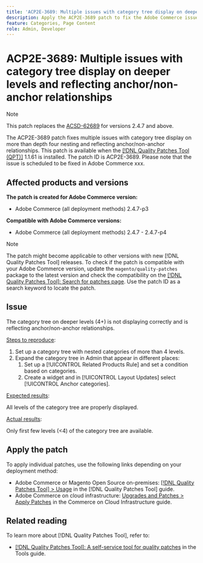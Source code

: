 ```yaml
---
title: 'ACP2E-3689: Multiple issues with category tree display on deeper levels and reflecting anchor/non-anchor relationships'
description: Apply the ACP2E-3689 patch to fix the Adobe Commerce issue with category tree display on more than depth four nesting and reflecting anchor/non-anchor relationships.
feature: Categories, Page Content 
role: Admin, Developer
---
```


# ACP2E-3689: Multiple issues with category tree display on deeper levels and reflecting anchor/non-anchor relationships

>[!NOTE]
>
>This patch replaces the [ACSD-62689](/help/tools/quality-patches-tool/patches-available-in-qpt/v1-1-57/acsd-62689-customer-add-categories-issue-related-product-rules-and-widgets.md) for versions 2.4.7 and above.

The ACP2E-3689 patch fixes multiple issues with category tree display on more than depth four nesting and reflecting anchor/non-anchor relationships. This patch is available when the [[!DNL Quality Patches Tool (QPT)]](/help/tools/quality-patches-tool/quality-patches-tool-to-self-serve-quality-patches.md) 1.1.61 is installed. The patch ID is ACP2E-3689. Please note that the issue is scheduled to be fixed in Adobe Commerce xxx.

## Affected products and versions

**The patch is created for Adobe Commerce version:**

* Adobe Commerce (all deployment methods) 2.4.7-p3

**Compatible with Adobe Commerce versions:**

* Adobe Commerce (all deployment methods) 2.4.7 - 2.4.7-p4

>[!NOTE]
>
>The patch might become applicable to other versions with new [!DNL Quality Patches Tool] releases. To check if the patch is compatible with your Adobe Commerce version, update the `magento/quality-patches` package to the latest version and check the compatibility on the [[!DNL Quality Patches Tool]: Search for patches page](https://experienceleague.adobe.com/tools/commerce-quality-patches/index.html). Use the patch ID as a search keyword to locate the patch.

## Issue

The category tree on deeper levels (4+) is not displaying correctly and is reflecting anchor/non-anchor relationships.

<u>Steps to reproduce</u>:

1. Set up a category tree with nested categories of more than 4 levels.
1. Expand the category tree in Admin that appear in different places:
    1. Set up a [!UICONTROL Related Products Rule] and set a condition based on categories.
    1. Create a widget and in [!UICONTROL Layout Updates] select [!UICONTROL Anchor categories].

<u>Expected results</u>:

All levels of the category tree are properly displayed.

<u>Actual results</u>:

Only first few levels (<4) of the category tree are available.

## Apply the patch

To apply individual patches, use the following links depending on your deployment method:

* Adobe Commerce or Magento Open Source on-premises: [[!DNL Quality Patches Tool] > Usage](/help/tools/quality-patches-tool/usage.md) in the [!DNL Quality Patches Tool] guide.
* Adobe Commerce on cloud infrastructure: [Upgrades and Patches > Apply Patches](https://experienceleague.adobe.com/docs/commerce-cloud-service/user-guide/develop/upgrade/apply-patches.html) in the Commerce on Cloud Infrastructure guide.

## Related reading

To learn more about [!DNL Quality Patches Tool], refer to:

* [[!DNL Quality Patches Tool]: A self-service tool for quality patches](/help/tools/quality-patches-tool/quality-patches-tool-to-self-serve-quality-patches.md) in the Tools guide.
